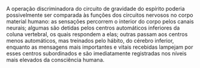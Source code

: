 ﻿A operação discriminadora do circuito de gravidade do espírito poderia possivelmente ser comparada às funções dos circuitos nervosos no corpo material humano: as sensações percorrem o interior do corpo pelos canais neurais; algumas são detidas pelos centros automáticos inferiores da coluna vertebral, os quais respondem a elas; outras passam aos centros menos automáticos, mas treinados pelo hábito, do cérebro inferior, enquanto as mensagens mais importantes e vitais recebidas lampejam por esses centros subordinados e são imediatamente registradas nos níveis mais elevados da consciência humana.<BR><BR>